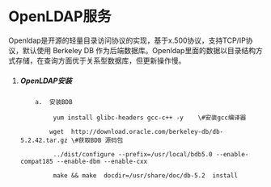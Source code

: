 # OpenLDAP服务

Openldap是开源的轻量目录访问协议的实现，基于x.500协议，支持TCP/IP协议，默认使用 Berkeley DB 作为后端数据库。Openldap里面的数据以目录结构方式存储，在查询方面优于关系型数据库，但更新操作慢。



1. ##### OpenLDAP安装

           a.  安装BDB

                yum install glibc-headers gcc-c++ -y    \#安装gcc编译器

               wget  http://download.oracle.com/berkeley-db/db-5.2.42.tar.gz \#获取BDB 源码包

                ../dist/configure --prefix=/usr/local/bdb5.0 --enable-compat185 --enable-dbm --enable-cxx 

                make && make  docdir=/usr/share/doc/db-5.2  install

